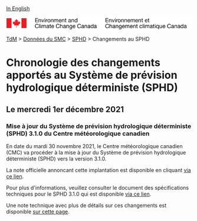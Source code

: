 [In English](changelog_dhps_en.md)

![ECCC logo](../../img_eccc-logo.png)

[TdM](../../readme_fr.md) > [Données du SMC](../readme_fr.md) > [SPHD](readme_dhps_fr.md) > Changements au SPHD

# Chronologie des changements apportés au Système de prévision hydrologique déterministe (SPHD)

## Le mercredi 1er décembre 2021

### Mise à jour du Système de prévision hydrologique déterministe (SPHD) 3.1.0 du Centre météorologique canadien

En date du mardi 30 novembre 2021, le Centre météorologique canadien (CMC) va procéder à la mise à jour du Système de prévision hydrologique déterministe (SPHD) vers la version 3.1.0.


La note officielle annoncant cette implantation est disponible en cliquant [via ce lien](https://dd.meteo.gc.ca/doc/genots/2021/11/30/NOCN03_CWAO_xxxxx).

Pour plus d'informations, veuillez consulter le document des spécifications techniques pour le SPHD 3.1.0 qui est disponible [via ce lien](https://collaboration.cmc.ec.gc.ca/cmc/CMOI/product_guide/docs/tech_specifications/tech_specifications_SPHD_3.1.0_f.pdf).

Une note technique avec plus de détails sur ces changements est disponible [sur cette page](https://collaboration.cmc.ec.gc.ca/cmc/CMOI/product_guide/docs/tech_notes/technote_sphd-310_f.pdf).



